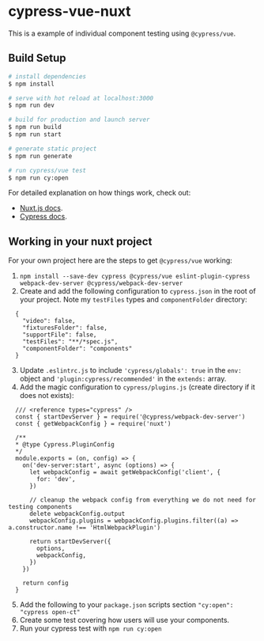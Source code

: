 # cypress-vue-nuxt

This is a example of individual component testing using `@cypress/vue`.
## Build Setup

```bash
# install dependencies
$ npm install

# serve with hot reload at localhost:3000
$ npm run dev

# build for production and launch server
$ npm run build
$ npm run start

# generate static project
$ npm run generate

# run cypress/vue test
$ npm run cy:open
```

For detailed explanation on how things work, check out:

- [Nuxt.js docs](https://nuxtjs.org).
- [Cypress docs](https://docs.cypress.io/guides/overview/why-cypress).

## Working in your nuxt project

For your own project here are the steps to get `@cypress/vue` working:

1. `npm install --save-dev cypress @cypress/vue eslint-plugin-cypress webpack-dev-server @cypress/webpack-dev-server` 
2. Create and add the following configuration to `cypress.json` in the root of your project. Note my `testFiles` types and `componentFolder` directory:
   
  ```
    {
      "video": false,
      "fixturesFolder": false,
      "supportFile": false,
      "testFiles": "**/*spec.js",
      "componentFolder": "components"
    }
  ```
3. Update `.eslintrc.js` to include `'cypress/globals': true` in the `env:` object and `'plugin:cypress/recommended'` in the `extends:` array.
4. Add the magic configuration to `cypress/plugins.js` (create directory if it does not exists):
   
  ```   
    /// <reference types="cypress" />
    const { startDevServer } = require('@cypress/webpack-dev-server')
    const { getWebpackConfig } = require('nuxt')

    /**
    * @type Cypress.PluginConfig
    */
    module.exports = (on, config) => {
      on('dev-server:start', async (options) => {
        let webpackConfig = await getWebpackConfig('client', {
          for: 'dev',
        })

        // cleanup the webpack config from everything we do not need for testing components
        delete webpackConfig.output
        webpackConfig.plugins = webpackConfig.plugins.filter((a) => a.constructor.name !== 'HtmlWebpackPlugin')

        return startDevServer({
          options,
          webpackConfig,
        })
      })

      return config
    }
  ```
5. Add the following to your `package.json` scripts section `"cy:open": "cypress open-ct"`
6. Create some test covering how users will use your components.
7. Run your cypress test with `npm run cy:open`


